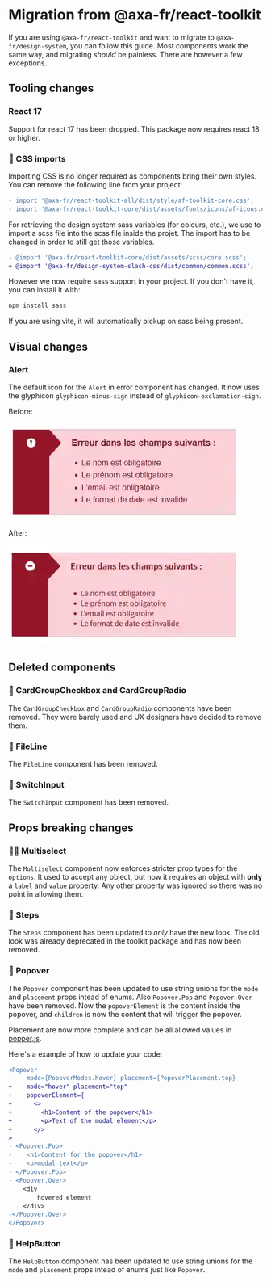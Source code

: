 # Migration from @axa-fr/react-toolkit

If you are using `@axa-fr/react-toolkit` and want to migrate to
`@axa-fr/design-system`, you can follow this guide. Most components work the
same way, and migrating _should_ be painless. There are however a few
exceptions.

## Tooling changes

### React 17

Support for react 17 has been dropped. This package now requires react 18 or
higher.

### 👋 CSS imports

Importing CSS is no longer required as components bring their own styles. You
can remove the following line from your project:

```diff
- import '@axa-fr/react-toolkit-all/dist/style/af-toolkit-core.css';
- import '@axa-fr/react-toolkit-core/dist/assets/fonts/icons/af-icons.css';
```

For retrieving the design system sass variables (for colours, etc.), we use to import a scss file into the scss file inside the projet. The import has to be changed in order to still get those variables.
```diff
- @import '@axa-fr/react-toolkit-core/dist/assets/scss/core.scss';
+ @import '@axa-fr/design-system-slash-css/dist/common/common.scss';
```

However we now require sass support in your project. If you don't have it, you
can install it with:

```bash
npm install sass
```

If you are using vite, it will automatically pickup on sass being present.

## Visual changes

### Alert

The default icon for the `Alert` in error component has changed. It now uses the
glyphicon `glyphicon-minus-sign` instead of `glyphicon-exclamation-sign`.

Before:

![Alert uses glyphicon-exclamation-sign](./docs/images/migration-slash-alert-before.webp)

After:

![Alert uses glyphicon-minus-sign](./docs/images/migration-slash-alert-after.webp)

## Deleted components

### 🚮 CardGroupCheckbox and CardGroupRadio

The `CardGroupCheckbox` and `CardGroupRadio` components have been removed. They
were barely used and UX designers have decided to remove them.

### 🚮 FileLine

The `FileLine` component has been removed.

### 🚮 SwitchInput

The `SwitchInput` component has been removed.

## Props breaking changes

### 👮‍♂️ Multiselect

The `Multiselect` component now enforces stricter prop types for the `options`.
It used to accept any object, but now it requires an object with **only** a
`label` and `value` property. Any other property was ignored so there was no
point in allowing them.

### 🧹 Steps

The `Steps` component has been updated to _only_ have the new look. The old look
was already deprecated in the toolkit package and has now been removed.

### 🧹 Popover

The `Popover` component has been updated to use string unions for the `mode` and
`placement` props intead of enums. Also `Popover.Pop` and `Popover.Over` have
been removed. Now the `popoverElement` is the content inside the popover, and
`children` is now the content that will trigger the popover.

Placement are now more complete and can be all allowed values in
[popper.js](https://popper.js.org/docs/v2/constructors/#options).

Here's a example of how to update your code:

```diff
<Popover
-    mode={PopoverModes.hover} placement={PopoverPlacement.top}
+    mode="hover" placement="top"
+    popoverElement={
+      <>
+        <h1>Content of the popover</h1>
+        <p>Text of the modal element</p>
+      </>
>
- <Popover.Pop>
-    <h1>Content for the popover</h1>
-    <p>modal text</p>
- </Popover.Pop>
- <Popover.Over>
    <div
        hovered element
    </div>
-</Popover.Over>
</Popover>
```

### 🧹 HelpButton

The `HelpButton` component has been updated to use string unions for the `mode`
and `placement` props intead of enums just like `Popover`.
